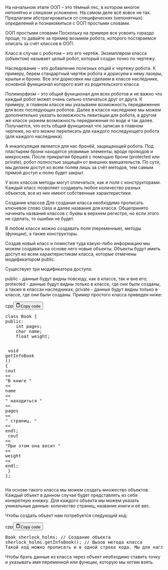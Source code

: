 <p>На начальном этапе ООП – это тёмный лес, в котором многое непонятно и слишком усложнено.
На самом деле всё вовсе не так. Предлагаем абстрагироваться от специфических (непонятных) определений и познакомиться с ООП простыми словами.</p>
<p>ООП простыми словами
Поскольку на примере все усвоить гораздо проще, то давайте за пример возьмем робота, которого постараемся описать за счёт классов в ООП.</p>
<p>Класс в случае с роботом – это его чертёж. Экземпляром класса (объектом) называет целый робот, который создан точно по чертежу.</p>
<p>Наследование – это добавление полезных опций к чертежу робота.
К примеру, берем стандартный чертёж робота и дорисуем к нему лазеры, крылья и броню.
Все эти дорисовки мы сделаем в классе наследнике, основной функционал которого взят из родительского класса.</p>
<p>Полиморфизм – это общий функционал для всех роботов и не важно что каждый робот может очень сильно отличаться друг от друга.
К примеру, в главном классе мы указываем возможность передвижения для всех последующих роботов.
Далее в классе наследнике мы можем дополнительно указать возможность левитации для робота, в другом же классе укажем возможность передвижения по воде и так далее.
Получается, что есть общий функционал что записан в главном чертеже, но его можно переписать для каждого последующего робота (для каждого наследника).</p>
<p>А инкапсуляция является для нас бронёй, защищающей робота.
Под пластырем брони находятся уязвимые элементы, вроде проводов и микросхем. После прикрытия брешей с помощью брони (protected или private),
робот полностью защищён от внешних вмешательств. По сути, мы делаем доступ ко всем полям лишь за счёт методов, тем самым прямой доступ к полю будет закрыт.</p>
<p>У всех классов методы могут отличаться, как и поля с конструкторами.
Каждый класс позволяет создавать любое количество разных объектов, все из них имеют собственные характеристики.</p>
<p>Создание классов
Для создания класса необходимо прописать ключевое слово class и далее название для класса.
Общепринято начинать названия классов с буквы в верхнем регистре, но если этого не сделать, то ошибки не будет.</p>
<p>В любом классе можно создавать поля (переменные), методы (функции), а также конструкторы.</p>
<p>Создав новый класс и поместив туда какую-либо информацию мы можем создавать на основе него новые объекты.
Объекты будут иметь доступ ко всем характеристикам класса, которые отмечены модификатором public.</p>
<p>Существует три модификатора доступа:</p>
<p>public - данные будут видны повсюду, как в классе, так и вне его;
protected - данные будут видны только в классе, где они были созданы, а также в классах наследниках;
private - данные будут видны только в классе, где они были созданы.
Пример простого класса приведен ниже:</p>
<div class="code_element"><div class="lang_line"><text>cpp</text><button class="copy_code_button" onclick="CopyCode(this)"><svg style="width: 1.2em;height: 1.2em;" aria-hidden="true" xmlns="http://www.w3.org/2000/svg" fill="none" viewBox="0 0 24 24"><path stroke="currentColor" stroke-linecap="round" stroke-linejoin="round" stroke-width="2" d="M15 4h3a1 1 0 0 1 1 1v15a1 1 0 0 1-1 1H6a1 1 0 0 1-1-1V5a1 1 0 0 1 1-1h3m0 3h6m-5-4v4h4V3h-4Z"/></svg><text>Copy code</text></button></div><div class="code language-cpp"><div class="highlight"><pre><span></span><span class="k">class</span><span class="w"> </span><span class="nc">Book</span><span class="w"> </span><span class="p">{</span>
<span class="k">public</span><span class="o">:</span>
<span class="w">    </span><span class="kt">int</span><span class="w"> </span><span class="n">pages</span><span class="p">;</span>
<span class="w">    </span><span class="kt">char</span><span class="w"> </span><span class="n">name</span><span class="p">;</span>
<span class="w">    </span><span class="kt">float</span><span class="w"> </span><span class="n">weight</span><span class="p">;</span>

<span class="w">    </span><span class="kt">void</span><span class="w"> </span><span class="nf">getInfoBook</span><span class="w"> </span><span class="p">()</span><span class="w"> </span><span class="p">{</span>
<span class="w">        </span><span class="n">cout</span><span class="w"> </span><span class="o">&lt;&lt;</span><span class="w"> </span><span class="s">&quot;В книге &quot;</span><span class="w"> </span><span class="o">&lt;&lt;</span><span class="w"> </span><span class="n">name</span><span class="w"> </span><span class="o">&lt;&lt;</span><span class="w"> </span><span class="s">&quot; находиться &quot;</span><span class="w"> </span><span class="o">&lt;&lt;</span><span class="w"> </span><span class="n">pages</span><span class="w"> </span><span class="o">&lt;&lt;</span><span class="w"> </span><span class="s">&quot; страниц. &quot;</span><span class="w"> </span><span class="o">&lt;&lt;</span><span class="w"> </span><span class="n">endl</span><span class="p">;</span>
<span class="w">        </span><span class="n">cout</span><span class="w"> </span><span class="o">&lt;&lt;</span><span class="w"> </span><span class="s">&quot;При этом она весит &quot;</span><span class="w"> </span><span class="o">&lt;&lt;</span><span class="w"> </span><span class="n">weight</span><span class="w"> </span><span class="o">&lt;&lt;</span><span class="w"> </span><span class="n">endl</span><span class="p">;</span>
<span class="w">    </span><span class="p">}</span>
<span class="p">};</span>
</pre></div></div></div>

<p>На основе такого класса мы можем создать множество объектов.
Каждый объект в данном случае будет представлять из себя конкретную книжку.
Для каждого объекта мы можем указать уникальные данные: количество страниц, название книги и её вес.</p>
<p>Чтобы создать объект нам потребуется следующий код:</p>
<div class="code_element"><div class="lang_line"><text>cpp</text><button class="copy_code_button" onclick="CopyCode(this)"><svg style="width: 1.2em;height: 1.2em;" aria-hidden="true" xmlns="http://www.w3.org/2000/svg" fill="none" viewBox="0 0 24 24"><path stroke="currentColor" stroke-linecap="round" stroke-linejoin="round" stroke-width="2" d="M15 4h3a1 1 0 0 1 1 1v15a1 1 0 0 1-1 1H6a1 1 0 0 1-1-1V5a1 1 0 0 1 1-1h3m0 3h6m-5-4v4h4V3h-4Z"/></svg><text>Copy code</text></button></div><div class="code language-cpp"><div class="highlight"><pre><span></span><span class="n">Book</span><span class="w"> </span><span class="n">sherlock_holms</span><span class="p">;</span><span class="w"> </span><span class="c1">// Создание объекта</span>
<span class="n">sherlock_holms</span><span class="p">.</span><span class="n">getInfoBook</span><span class="p">();</span><span class="w"> </span><span class="c1">// Вызов метода класса</span>
<span class="n">Такой</span><span class="w"> </span><span class="n">код</span><span class="w"> </span><span class="n">можно</span><span class="w"> </span><span class="n">прописать</span><span class="w"> </span><span class="n">и</span><span class="w"> </span><span class="n">в</span><span class="w"> </span><span class="n">одной</span><span class="w"> </span><span class="n">строке</span><span class="w"> </span><span class="n">кода</span><span class="p">.</span><span class="w"> </span><span class="n">Мы</span><span class="w"> </span><span class="n">для</span><span class="w"> </span><span class="n">наглядности</span><span class="w"> </span><span class="n">разбили</span><span class="w"> </span><span class="n">код</span><span class="w"> </span><span class="n">в</span><span class="w"> </span><span class="n">две</span><span class="w"> </span><span class="n">строки</span><span class="p">.</span>
</pre></div></div></div>

<p>Чтобы брать данные из класса через объект необходимо ставить точку и указывать имя переменной или функции, которую мы хотим взять.</p>